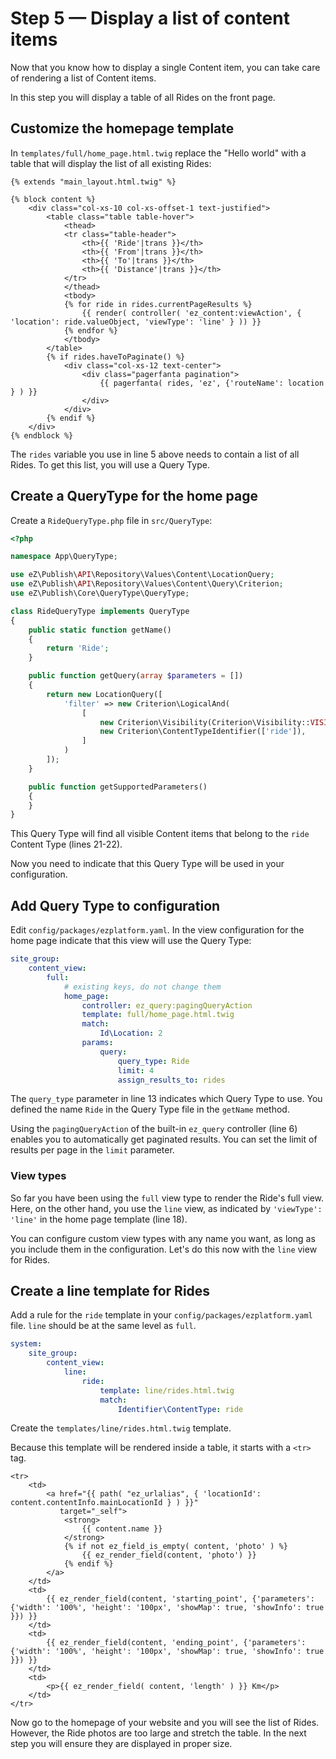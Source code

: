 # Step 5 — Display a list of content items

Now that you know how to display a single Content item, you can take care of rendering a list of Content items.

In this step you will display a table of all Rides on the front page.

## Customize the homepage template

In `templates/full/home_page.html.twig` replace the "Hello world" with a table that will display the list of all existing Rides:

``` html+twig hl_lines="5 18"
{% extends "main_layout.html.twig" %}

{% block content %}
    <div class="col-xs-10 col-xs-offset-1 text-justified">
        <table class="table table-hover">
            <thead>
            <tr class="table-header">
                <th>{{ 'Ride'|trans }}</th>
                <th>{{ 'From'|trans }}</th>
                <th>{{ 'To'|trans }}</th>
                <th>{{ 'Distance'|trans }}</th>
            </tr>
            </thead>
            <tbody>
            {% for ride in rides.currentPageResults %}
                {{ render( controller( 'ez_content:viewAction', { 'location': ride.valueObject, 'viewType': 'line' } )) }}
            {% endfor %}
            </tbody>
        </table>
        {% if rides.haveToPaginate() %}
            <div class="col-xs-12 text-center">
                <div class="pagerfanta pagination">
                    {{ pagerfanta( rides, 'ez', {'routeName': location } ) }}
                </div>
            </div>
        {% endif %}
    </div>
{% endblock %}
```

The `rides` variable you use in line 5 above needs to contain a list of all Rides.
To get this list, you will use a Query Type.

## Create a QueryType for the home page

Create a `RideQueryType.php` file in `src/QueryType`:

``` php hl_lines="21 22"
<?php

namespace App\QueryType;

use eZ\Publish\API\Repository\Values\Content\LocationQuery;
use eZ\Publish\API\Repository\Values\Content\Query\Criterion;
use eZ\Publish\Core\QueryType\QueryType;

class RideQueryType implements QueryType
{
    public static function getName()
    {
        return 'Ride';
    }

    public function getQuery(array $parameters = [])
    {
        return new LocationQuery([
            'filter' => new Criterion\LogicalAnd(
                [
                    new Criterion\Visibility(Criterion\Visibility::VISIBLE),
                    new Criterion\ContentTypeIdentifier(['ride']),
                ]
            )
        ]);
    }

    public function getSupportedParameters()
    {
    }
}
```

This Query Type will find all visible Content items that belong to the `ride` Content Type (lines 21-22).

Now you need to indicate that this Query Type will be used in your configuration.

## Add Query Type to configuration

Edit `config/packages/ezplatform.yaml`.
In the view configuration for the home page indicate that this view will use the Query Type:

``` yaml hl_lines="6 10 11 12 13 14 15"
site_group:
    content_view:
        full:
            # existing keys, do not change them
            home_page:
                controller: ez_query:pagingQueryAction
                template: full/home_page.html.twig
                match:
                    Id\Location: 2
                params:
                    query:
                        query_type: Ride
                        limit: 4
                        assign_results_to: rides
```

The `query_type` parameter in line 13 indicates which Query Type to use.
You defined the name `Ride` in the Query Type file in the `getName` method.

Using the `pagingQueryAction` of the built-in `ez_query` controller (line 6)
enables you to automatically get paginated results.
You can set the limit of results per page in the `limit` parameter.

### View types

So far you have been using the `full` view type to render the Ride's full view.
Here, on the other hand, you use the `line` view, as indicated by `'viewType': 'line'` in the home page template (line 18).

You can configure custom view types with any name you want, as long as you include them in the configuration.
Let's do this now with the `line` view for Rides.

## Create a line template for Rides

Add a rule for the `ride` template in your `config/packages/ezplatform.yaml` file.
`line` should be at the same level as `full`.

``` yaml
system:
    site_group:
        content_view:
            line:
                ride:
                    template: line/rides.html.twig
                    match:
                        Identifier\ContentType: ride
```

Create the `templates/line/rides.html.twig` template.

Because this template will be rendered inside a table, it starts with a `<tr>` tag.

``` html+twig
<tr>
    <td>
        <a href="{{ path( "ez_urlalias", { 'locationId': content.contentInfo.mainLocationId } ) }}"
           target="_self">
            <strong>
                {{ content.name }}
            </strong>
            {% if not ez_field_is_empty( content, 'photo' ) %}
                {{ ez_render_field(content, 'photo') }}
            {% endif %}
        </a>
    </td>
    <td>
        {{ ez_render_field(content, 'starting_point', {'parameters': {'width': '100%', 'height': '100px', 'showMap': true, 'showInfo': true }}) }}
    </td>
    <td>
        {{ ez_render_field(content, 'ending_point', {'parameters': {'width': '100%', 'height': '100px', 'showMap': true, 'showInfo': true }}) }}
    </td>
    <td>
        <p>{{ ez_render_field( content, 'length' ) }} Km</p>
    </td>
</tr>
```

Now go to the homepage of your website and you will see the list of Rides.
However, the Ride photos are too large and stretch the table.
In the next step you will ensure they are displayed in proper size.
